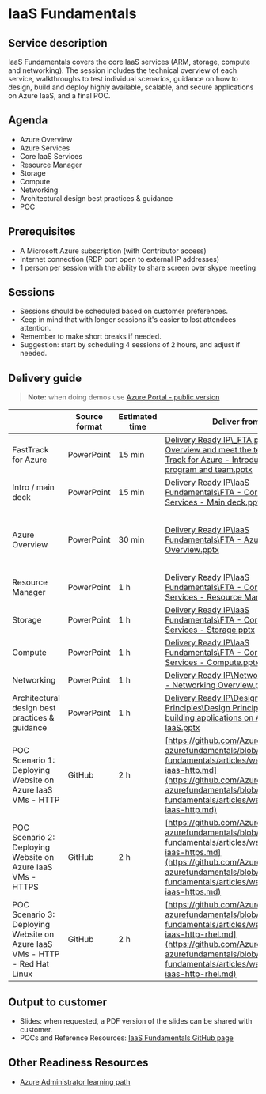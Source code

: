 # IaaS Fundamentals

## Service description

IaaS Fundamentals covers the core IaaS services (ARM, storage, compute and networking). The session includes the technical overview of each service, walkthroughs to test individual scenarios, guidance on how to design, build and deploy highly available, scalable, and secure applications on Azure IaaS, and a final POC.


## Agenda

* Azure Overview
* Azure Services
* Core IaaS Services
* Resource Manager
* Storage 
* Compute
* Networking
* Architectural design best practices & guidance
* POC


## Prerequisites

* A Microsoft Azure subscription (with Contributor access)
* Internet connection (RDP port open to external IP addresses)
* 1 person per session with the ability to share screen over skype meeting


## Sessions

* Sessions should be scheduled based on customer preferences.
* Keep in mind that with longer sessions it's easier to lost attendees attention.
* Remember to make short breaks if needed.
* Suggestion: start by scheduling 4 sessions of 2 hours, and adjust if needed.


## Delivery guide

> **Note:** when doing demos use [Azure Portal - public version](https://portal.azure.com/?feature.customportal=false)

|  | Source format | Estimated time | Deliver from | Readiness Resources |
| ------------- | ------------- | ------------- | ------------- | ------------- |
| FastTrack for Azure | PowerPoint | 15 min | [Delivery Ready IP\\_FTA program Overview and meet the team\Fast Track for Azure - Introduction to the program and team.pptx](https://microsoft.sharepoint.com/:p:/t/fasttrackforazure/CE/EbPt2DuC0XxLveqf2EsZcK4BAMhdpbasfd5HZHxGUtSnrA?e=25ee177e498a48c8a826bd600ffb723e) | | 
| Intro / main deck | PowerPoint | 15 min  | [Delivery Ready IP\IaaS Fundamentals\FTA - Core IaaS Services - Main deck.pptx](https://microsoft.sharepoint.com/:f:/t/fasttrackforazure/CE/EqdM7nbWFZFMi88REfFSUA0BbUE-vqykgYlfULc2wAlflQ?e=53f4946a6fd54acc9528a4e4c0b9001f) | | 
| Azure Overview | PowerPoint | 30 min | [Delivery Ready IP\IaaS Fundamentals\FTA - Azure Overview.pptx](https://microsoft.sharepoint.com/:f:/t/fasttrackforazure/CE/EqdM7nbWFZFMi88REfFSUA0BbUE-vqykgYlfULc2wAlflQ?e=53f4946a6fd54acc9528a4e4c0b9001f) | [Azure Boot Camp - Technical Overview by Mark Russinovich](https://microsoft.sharepoint.com/sites/infopedia/media/details/AEVD-3-121938) | 
| Resource Manager | PowerPoint | 1 h | [Delivery Ready IP\IaaS Fundamentals\FTA - Core IaaS Services - Resource Manager.pptx](https://microsoft.sharepoint.com/:f:/t/fasttrackforazure/CE/EqdM7nbWFZFMi88REfFSUA0BbUE-vqykgYlfULc2wAlflQ?e=53f4946a6fd54acc9528a4e4c0b9001f) | | 
| Storage  | PowerPoint | 1 h | [Delivery Ready IP\IaaS Fundamentals\FTA - Core IaaS Services - Storage.pptx](https://microsoft.sharepoint.com/:f:/t/fasttrackforazure/CE/EqdM7nbWFZFMi88REfFSUA0BbUE-vqykgYlfULc2wAlflQ?e=53f4946a6fd54acc9528a4e4c0b9001f) | | 
| Compute | PowerPoint | 1 h | [Delivery Ready IP\IaaS Fundamentals\FTA - Core IaaS Services - Compute.pptx](https://microsoft.sharepoint.com/:f:/t/fasttrackforazure/CE/EqdM7nbWFZFMi88REfFSUA0BbUE-vqykgYlfULc2wAlflQ?e=53f4946a6fd54acc9528a4e4c0b9001f) | | 
| Networking | PowerPoint | 1 h | [Delivery Ready IP\Networking\Azure - Networking Overview.pptx](https://microsoft.sharepoint.com/:f:/t/fasttrackforazure/CE/EoKoA61s48JJr3TDWEj22hEBeQwAZUVHokBkAYuRplzF8A?e=1ac32b8936a748208755a3b5c8b7981c) | [TTT](https://msit.microsoftstream.com/video/9402a161-f76b-4b7a-ae8e-7a31e7459c45) | 
| Architectural design best practices & guidance | PowerPoint | 1 h | [Delivery Ready IP\Design Principles\Design Principles for building applications on Azure IaaS.pptx](https://microsoft.sharepoint.com/:f:/t/fasttrackforazure/CE/EmDmB0mWOkZIktib4_HjiwwB0lTYImVj7AKKG6aMj3hfTA?e=b1c7632ca8bf46649d9753c57534a131) | | 
| POC Scenario 1: Deploying Website on Azure IaaS VMs - HTTP | GitHub | 2 h | [https://github.com/Azure/fta-azurefundamentals/blob/master/iaas-fundamentals/articles/website-on-iaas-http.md](https://github.com/Azure/fta-azurefundamentals/blob/master/iaas-fundamentals/articles/website-on-iaas-http.md) | | 
| POC Scenario 2: Deploying Website on Azure IaaS VMs - HTTPS | GitHub | 2 h | [https://github.com/Azure/fta-azurefundamentals/blob/master/iaas-fundamentals/articles/website-on-iaas-https.md](https://github.com/Azure/fta-azurefundamentals/blob/master/iaas-fundamentals/articles/website-on-iaas-https.md) | | 
| POC Scenario 3: Deploying Website on Azure IaaS VMs - HTTP - Red Hat Linux | GitHub | 2 h | [https://github.com/Azure/fta-azurefundamentals/blob/master/iaas-fundamentals/articles/website-on-iaas-http-rhel.md](https://github.com/Azure/fta-azurefundamentals/blob/master/iaas-fundamentals/articles/website-on-iaas-http-rhel.md) | | 


## Output to customer

* Slides: when requested, a PDF version of the slides can be shared with customer.
* POCs and Reference Resources: [IaaS Fundamentals GitHub page](https://github.com/Azure/fta-azurefundamentals/tree/master/iaas-fundamentals)


## Other Readiness Resources

* [Azure Administrator learning path](https://azure.microsoft.com/en-us/training/learning-paths/azure-administrator/)



